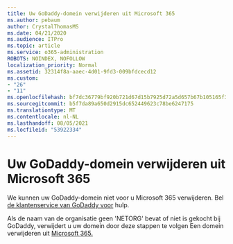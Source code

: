```yaml
---
title: Uw GoDaddy-domein verwijderen uit Microsoft 365
ms.author: pebaum
author: CrystalThomasMS
ms.date: 04/21/2020
ms.audience: ITPro
ms.topic: article
ms.service: o365-administration
ROBOTS: NOINDEX, NOFOLLOW
localization_priority: Normal
ms.assetid: 32314f8a-aaec-4d01-9fd3-009bfdcecd12
ms.custom:
- "26"
- "11"
ms.openlocfilehash: bf7dc36779bf920b721d67d15b7925d72a5d657b67b105165f37f170023ad764
ms.sourcegitcommit: b5f7da89a650d2915dc652449623c78be6247175
ms.translationtype: MT
ms.contentlocale: nl-NL
ms.lasthandoff: 08/05/2021
ms.locfileid: "53922334"
---
```

# <a name="remove-your-godaddy-domain-from-microsoft-365"></a>Uw GoDaddy-domein verwijderen uit Microsoft 365

We kunnen uw GoDaddy-domein niet voor u Microsoft 365 verwijderen. Bel [de klantenservice van GoDaddy voor](https://aka.ms/contact-godaddy) hulp.
  
Als de naam van de organisatie geen 'NETORG' bevat of niet is gekocht bij GoDaddy, verwijdert u uw domein door deze stappen te volgen Een domein verwijderen uit [Microsoft 365.](https://docs.microsoft.com/microsoft-365/admin/get-help-with-domains/remove-a-domain)
  